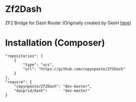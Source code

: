 Zf2Dash
=======

ZF2 Bridge for Dash Router (Originally created by GeeH [here](https://github.com/GeeH/Zf2Dash))


Installation (Composer)
=======

```
"repositories": [
    {
        "type": "vcs",
        "url": "https://github.com/copynpaste/Zf2Dash"
    }
],
"require": {
    "copynpaste/Zf2Dash": "dev-master",
    "dasprid/dash":       "dev-master"
}
```
